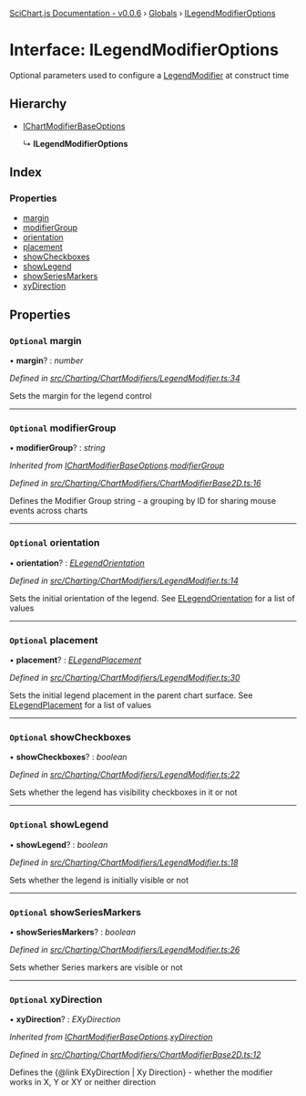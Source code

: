 [SciChart.js Documentation - v0.0.6](../README.md) › [Globals](../globals.md) › [ILegendModifierOptions](ilegendmodifieroptions.md)

# Interface: ILegendModifierOptions

Optional parameters used to configure a [LegendModifier](../classes/legendmodifier.md) at construct time

## Hierarchy

* [IChartModifierBaseOptions](ichartmodifierbaseoptions.md)

  ↳ **ILegendModifierOptions**

## Index

### Properties

* [margin](ilegendmodifieroptions.md#optional-margin)
* [modifierGroup](ilegendmodifieroptions.md#optional-modifiergroup)
* [orientation](ilegendmodifieroptions.md#optional-orientation)
* [placement](ilegendmodifieroptions.md#optional-placement)
* [showCheckboxes](ilegendmodifieroptions.md#optional-showcheckboxes)
* [showLegend](ilegendmodifieroptions.md#optional-showlegend)
* [showSeriesMarkers](ilegendmodifieroptions.md#optional-showseriesmarkers)
* [xyDirection](ilegendmodifieroptions.md#optional-xydirection)

## Properties

### `Optional` margin

• **margin**? : *number*

*Defined in [src/Charting/ChartModifiers/LegendModifier.ts:34](https://github.com/ABTSoftware/SciChart.Dev/blob/46671d21ce/Web/src/SciChart/src/Charting/ChartModifiers/LegendModifier.ts#L34)*

Sets the margin for the legend control

___

### `Optional` modifierGroup

• **modifierGroup**? : *string*

*Inherited from [IChartModifierBaseOptions](ichartmodifierbaseoptions.md).[modifierGroup](ichartmodifierbaseoptions.md#optional-modifiergroup)*

*Defined in [src/Charting/ChartModifiers/ChartModifierBase2D.ts:16](https://github.com/ABTSoftware/SciChart.Dev/blob/46671d21ce/Web/src/SciChart/src/Charting/ChartModifiers/ChartModifierBase2D.ts#L16)*

Defines the Modifier Group string - a grouping by ID for sharing mouse events across charts

___

### `Optional` orientation

• **orientation**? : *[ELegendOrientation](../enums/elegendorientation.md)*

*Defined in [src/Charting/ChartModifiers/LegendModifier.ts:14](https://github.com/ABTSoftware/SciChart.Dev/blob/46671d21ce/Web/src/SciChart/src/Charting/ChartModifiers/LegendModifier.ts#L14)*

Sets the initial orientation of the legend. See [ELegendOrientation](../enums/elegendorientation.md) for a list of values

___

### `Optional` placement

• **placement**? : *[ELegendPlacement](../enums/elegendplacement.md)*

*Defined in [src/Charting/ChartModifiers/LegendModifier.ts:30](https://github.com/ABTSoftware/SciChart.Dev/blob/46671d21ce/Web/src/SciChart/src/Charting/ChartModifiers/LegendModifier.ts#L30)*

Sets the initial legend placement in the parent chart surface. See [ELegendPlacement](../enums/elegendplacement.md) for a list of values

___

### `Optional` showCheckboxes

• **showCheckboxes**? : *boolean*

*Defined in [src/Charting/ChartModifiers/LegendModifier.ts:22](https://github.com/ABTSoftware/SciChart.Dev/blob/46671d21ce/Web/src/SciChart/src/Charting/ChartModifiers/LegendModifier.ts#L22)*

Sets whether the legend has visibility checkboxes in it or not

___

### `Optional` showLegend

• **showLegend**? : *boolean*

*Defined in [src/Charting/ChartModifiers/LegendModifier.ts:18](https://github.com/ABTSoftware/SciChart.Dev/blob/46671d21ce/Web/src/SciChart/src/Charting/ChartModifiers/LegendModifier.ts#L18)*

Sets whether the legend is initially visible or not

___

### `Optional` showSeriesMarkers

• **showSeriesMarkers**? : *boolean*

*Defined in [src/Charting/ChartModifiers/LegendModifier.ts:26](https://github.com/ABTSoftware/SciChart.Dev/blob/46671d21ce/Web/src/SciChart/src/Charting/ChartModifiers/LegendModifier.ts#L26)*

Sets whether Series markers are visible or not

___

### `Optional` xyDirection

• **xyDirection**? : *EXyDirection*

*Inherited from [IChartModifierBaseOptions](ichartmodifierbaseoptions.md).[xyDirection](ichartmodifierbaseoptions.md#optional-xydirection)*

*Defined in [src/Charting/ChartModifiers/ChartModifierBase2D.ts:12](https://github.com/ABTSoftware/SciChart.Dev/blob/46671d21ce/Web/src/SciChart/src/Charting/ChartModifiers/ChartModifierBase2D.ts#L12)*

Defines the {@link EXyDirection | Xy Direction} - whether the modifier works in X, Y or XY or neither direction
